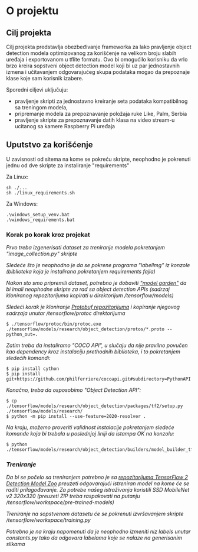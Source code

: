 # O projektu

## Cilj projekta
Cilj projekta predstavlja obezbeđivanje frameworka za lako 
pravljenje object detection modela optimizovanog za korišćenje
na velikom broju slabih uređaja i exportovanom u tflite 
formatu. Ovo bi omogućilo korisniku da vrlo brzo kreira 
sopstveni object detection model koji bi uz par jednostavnih 
izmena i učitavanjem odgovarajućeg skupa podataka mogao da 
prepoznaje klase koje sam korisnik izabere. 

Sporedni ciljevi uključuju:

- pravljenje skripti za jednostavno kreiranje seta podataka 
kompatibilnog sa treningom modela, 
- pripremanje modela za prepoznavanje položaja ruke Like, 
Palm, Serbia
- pravljenje skripte za prepoznavanje datih klasa na video 
stream-u ucitanog sa kamere Raspberry Pi uređaja


## Uputstvo za korišćenje
U zavisnosti od sitema na kome se pokreću skripte, neophodno 
je pokrenuti jednu od dve skripte za instaliranje "requirements"

Za Linux:

    sh ./...
    sh ./linux_requirements.sh

Za Windows:

    .\windows_setup_venv.bat
    .\windows_requirements.bat

### Korak po korak kroz projekat

_Prvo treba izgenerisati dataset za treniranje modela 
pokretanjem "image_collection.py" skripte_

_Sledeće što je neophodno je da se pokrene programa "labelImg" iz konzole 
(biblioteka koja je instalirana pokretanjem requirements fajla)_

_Nakon sto smo pripremili dataset, potrebno je dobaviti 
["model garden"](https://github.com/tensorflow/models) da bi 
imali neophodne skripte za rad sa object detection APIs 
(sadrzaj kloniranog repozitorijuma kopirati u direktorijum 
/tensorflow/models)_

_Sledeći korak je kloniranje 
[Protobuf repozitorijuma](https://github.com/protocolbuffers/protobuf/releases)
i kopiranje njegovog sadrzaja unutar /tensorflow/protoc direktorijuma_

    $ ./tensorflow/protoc/bin/protoc.exe ./tensorflow/models/research/object_detection/protos/*.proto --python_out=.

_Zatim treba da instaliramo "COCO API", u slučaju da nije pravilno
povučen kao dependency kroz instalaciju prethodnih biblioteka, i
to pokretanjem sledećih komandi:_

    $ pip install cython
    $ pip install git+https://github.com/philferriere/cocoapi.git#subdirectory=PythonAPI

_Konačno, treba da osposobimo "Object Detection API":_

    $ cp ./tensorflow/models/research/object_detection/packages/tf2/setup.py ./tensorflow/models/research/
    $ python -m pip install --use-feature=2020-resolver .

_Na kraju, možemo proveriti validnost instalacije pokretanjem sledeće komande koja bi trebala
u poslednjoj liniji da istampa OK na konzolu:_

    $ python ./tensorflow/models/research/object_detection/builders/model_builder_tf2_test.py

### _Treniranje_

_Da bi se počelo sa treniranjem potrebno je sa 
[repozitorijuma TensorFlow 2 Detection Model Zoo](https://github.com/tensorflow/models/blob/master/research/object_detection/g3doc/tf2_detection_zoo.md) 
preuzeti odgovarajući istreniran model na kome će se 
raditi prilagođavanje. Za potrebe našeg istraživanja 
koristili SSD MobileNet v2 320x320 
(preuzeti ZIP treba raspakovati na putanju 
/tensorflow/workspace/pre-trained-models)_

_Treniranje na sopstvenom datasetu će se pokrenuti 
izvršavanjem skripte /tensorflow/workspace/training.py_

_Potrebno je na kraju napomenuti da je neophodno 
izmeniti niz labels unutar constants.py tako da
odgovara labelama koje se nalaze na generisanim slikama_
